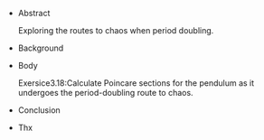 * Abstract
  
  Exploring the routes to chaos when period doubling.
  

* Background

* Body

  Exersice3.18:Calculate Poincare sections for the pendulum as it undergoes the period-doubling route to chaos.

* Conclusion

* Thx
